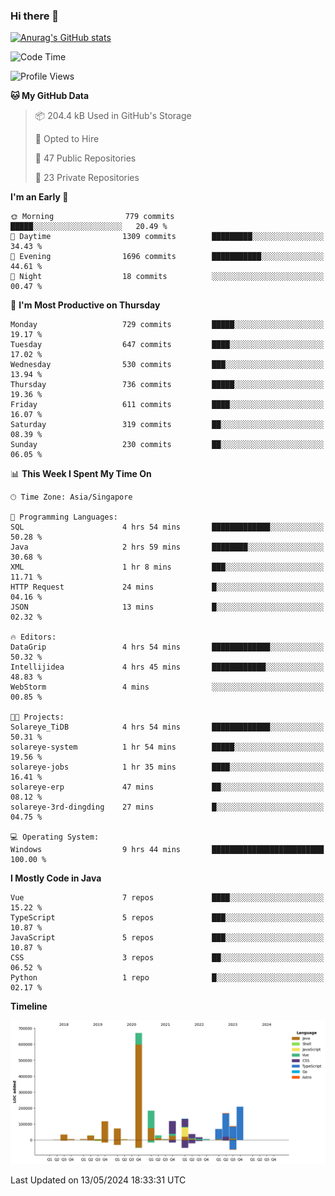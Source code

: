 ### Hi there 👋

[![Anurag's GitHub stats](https://github-readme-stats.vercel.app/api?username=xiumu2017&show_icons=true&theme=radical)](https://github.com/anuraghazra/github-readme-stats)

<!--
**xiumu2017/xiumu2017** is a ✨ _special_ ✨ repository because its `README.md` (this file) appears on your GitHub profile.

Here are some ideas to get you started:

- 🔭 I’m currently working on ...
- 🌱 I’m currently learning ...
- 👯 I’m looking to collaborate on ...
- 🤔 I’m looking for help with ...
- 💬 Ask me about ...
- 📫 How to reach me: ...
- 😄 Pronouns: ...
- ⚡ Fun fact: ...
-->

<!--START_SECTION:waka-->
![Code Time](http://img.shields.io/badge/Code%20Time-2%2C112%20hrs%2034%20mins-blue)

![Profile Views](http://img.shields.io/badge/Profile%20Views-0-blue)

**🐱 My GitHub Data** 

> 📦 204.4 kB Used in GitHub's Storage 
 > 
> 💼 Opted to Hire
 > 
> 📜 47 Public Repositories 
 > 
> 🔑 23 Private Repositories 
 > 
**I'm an Early 🐤** 

```text
🌞 Morning                779 commits         █████░░░░░░░░░░░░░░░░░░░░   20.49 % 
🌆 Daytime                1309 commits        █████████░░░░░░░░░░░░░░░░   34.43 % 
🌃 Evening                1696 commits        ███████████░░░░░░░░░░░░░░   44.61 % 
🌙 Night                  18 commits          ░░░░░░░░░░░░░░░░░░░░░░░░░   00.47 % 
```
📅 **I'm Most Productive on Thursday** 

```text
Monday                   729 commits         █████░░░░░░░░░░░░░░░░░░░░   19.17 % 
Tuesday                  647 commits         ████░░░░░░░░░░░░░░░░░░░░░   17.02 % 
Wednesday                530 commits         ███░░░░░░░░░░░░░░░░░░░░░░   13.94 % 
Thursday                 736 commits         █████░░░░░░░░░░░░░░░░░░░░   19.36 % 
Friday                   611 commits         ████░░░░░░░░░░░░░░░░░░░░░   16.07 % 
Saturday                 319 commits         ██░░░░░░░░░░░░░░░░░░░░░░░   08.39 % 
Sunday                   230 commits         ██░░░░░░░░░░░░░░░░░░░░░░░   06.05 % 
```


📊 **This Week I Spent My Time On** 

```text
🕑︎ Time Zone: Asia/Singapore

💬 Programming Languages: 
SQL                      4 hrs 54 mins       █████████████░░░░░░░░░░░░   50.28 % 
Java                     2 hrs 59 mins       ████████░░░░░░░░░░░░░░░░░   30.68 % 
XML                      1 hr 8 mins         ███░░░░░░░░░░░░░░░░░░░░░░   11.71 % 
HTTP Request             24 mins             █░░░░░░░░░░░░░░░░░░░░░░░░   04.16 % 
JSON                     13 mins             █░░░░░░░░░░░░░░░░░░░░░░░░   02.32 % 

🔥 Editors: 
DataGrip                 4 hrs 54 mins       █████████████░░░░░░░░░░░░   50.32 % 
Intellijidea             4 hrs 45 mins       ████████████░░░░░░░░░░░░░   48.83 % 
WebStorm                 4 mins              ░░░░░░░░░░░░░░░░░░░░░░░░░   00.85 % 

🐱‍💻 Projects: 
Solareye_TiDB            4 hrs 54 mins       █████████████░░░░░░░░░░░░   50.31 % 
solareye-system          1 hr 54 mins        █████░░░░░░░░░░░░░░░░░░░░   19.56 % 
solareye-jobs            1 hr 35 mins        ████░░░░░░░░░░░░░░░░░░░░░   16.41 % 
solareye-erp             47 mins             ██░░░░░░░░░░░░░░░░░░░░░░░   08.12 % 
solareye-3rd-dingding    27 mins             █░░░░░░░░░░░░░░░░░░░░░░░░   04.75 % 

💻 Operating System: 
Windows                  9 hrs 44 mins       █████████████████████████   100.00 % 
```

**I Mostly Code in Java** 

```text
Vue                      7 repos             ████░░░░░░░░░░░░░░░░░░░░░   15.22 % 
TypeScript               5 repos             ███░░░░░░░░░░░░░░░░░░░░░░   10.87 % 
JavaScript               5 repos             ███░░░░░░░░░░░░░░░░░░░░░░   10.87 % 
CSS                      3 repos             ██░░░░░░░░░░░░░░░░░░░░░░░   06.52 % 
Python                   1 repo              █░░░░░░░░░░░░░░░░░░░░░░░░   02.17 % 
```



**Timeline**

![Lines of Code chart](https://raw.githubusercontent.com/xiumu2017/xiumu2017/main/assets/bar_graph.png)


 Last Updated on 13/05/2024 18:33:31 UTC
<!--END_SECTION:waka-->
